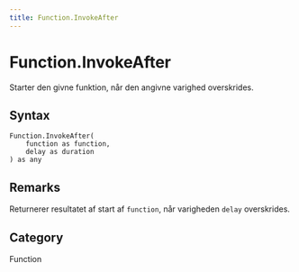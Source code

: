 ```yaml
---
title: Function.InvokeAfter
---
```


# Function.InvokeAfter


Starter den givne funktion, når den angivne varighed overskrides.


## Syntax

```powerquery
Function.InvokeAfter(
    function as function,
    delay as duration
) as any
```


## Remarks

Returnerer resultatet af start af <code>function</code>, når varigheden <code>delay</code> overskrides.



## Category
Function
